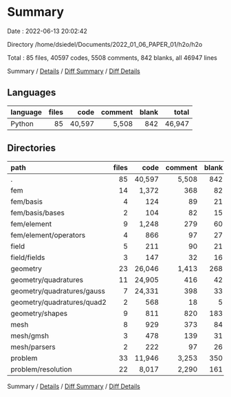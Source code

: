 # Summary

Date : 2022-06-13 20:02:42

Directory /home/dsiedel/Documents/2022_01_06_PAPER_01/h2o/h2o

Total : 85 files,  40597 codes, 5508 comments, 842 blanks, all 46947 lines

Summary / [Details](details.md) / [Diff Summary](diff.md) / [Diff Details](diff-details.md)

## Languages
| language | files | code | comment | blank | total |
| :--- | ---: | ---: | ---: | ---: | ---: |
| Python | 85 | 40,597 | 5,508 | 842 | 46,947 |

## Directories
| path | files | code | comment | blank | total |
| :--- | ---: | ---: | ---: | ---: | ---: |
| . | 85 | 40,597 | 5,508 | 842 | 46,947 |
| fem | 14 | 1,372 | 368 | 82 | 1,822 |
| fem/basis | 4 | 124 | 89 | 21 | 234 |
| fem/basis/bases | 2 | 104 | 82 | 15 | 201 |
| fem/element | 9 | 1,248 | 279 | 60 | 1,587 |
| fem/element/operators | 4 | 866 | 97 | 27 | 990 |
| field | 5 | 211 | 90 | 21 | 322 |
| field/fields | 3 | 147 | 32 | 16 | 195 |
| geometry | 23 | 26,046 | 1,413 | 268 | 27,727 |
| geometry/quadratures | 11 | 24,905 | 416 | 42 | 25,363 |
| geometry/quadratures/gauss | 7 | 24,331 | 398 | 33 | 24,762 |
| geometry/quadratures/quad2 | 2 | 568 | 18 | 5 | 591 |
| geometry/shapes | 9 | 811 | 820 | 183 | 1,814 |
| mesh | 8 | 929 | 373 | 84 | 1,386 |
| mesh/gmsh | 3 | 478 | 139 | 31 | 648 |
| mesh/parsers | 2 | 222 | 97 | 26 | 345 |
| problem | 33 | 11,946 | 3,253 | 350 | 15,549 |
| problem/resolution | 22 | 8,017 | 2,290 | 161 | 10,468 |

Summary / [Details](details.md) / [Diff Summary](diff.md) / [Diff Details](diff-details.md)